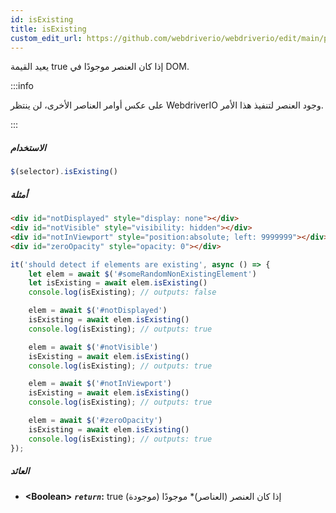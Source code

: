 ```yaml
---
id: isExisting
title: isExisting
custom_edit_url: https://github.com/webdriverio/webdriverio/edit/main/packages/webdriverio/src/commands/element/isExisting.ts
---
```


يعيد القيمة true إذا كان العنصر موجودًا في DOM.

:::info

على عكس أوامر العناصر الأخرى، لن ينتظر WebdriverIO وجود العنصر
لتنفيذ هذا الأمر.

:::

##### الاستخدام

```js
$(selector).isExisting()
```

##### أمثلة

```html title="index.html"
<div id="notDisplayed" style="display: none"></div>
<div id="notVisible" style="visibility: hidden"></div>
<div id="notInViewport" style="position:absolute; left: 9999999"></div>
<div id="zeroOpacity" style="opacity: 0"></div>
```

```js title="isExisting.js"
it('should detect if elements are existing', async () => {
    let elem = await $('#someRandomNonExistingElement')
    let isExisting = await elem.isExisting()
    console.log(isExisting); // outputs: false

    elem = await $('#notDisplayed')
    isExisting = await elem.isExisting()
    console.log(isExisting); // outputs: true

    elem = await $('#notVisible')
    isExisting = await elem.isExisting()
    console.log(isExisting); // outputs: true

    elem = await $('#notInViewport')
    isExisting = await elem.isExisting()
    console.log(isExisting); // outputs: true

    elem = await $('#zeroOpacity')
    isExisting = await elem.isExisting()
    console.log(isExisting); // outputs: true
});
```

##### العائد

- **&lt;Boolean&gt;**
            **<code><var>return</var></code>:**             true إذا كان العنصر (العناصر)* موجودًا (موجودة)
